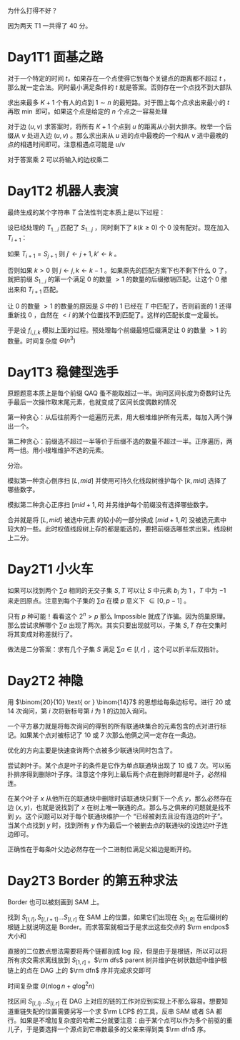 为什么打得不好？

因为两天 T1 一共得了 40 分。

# Day1T1 面基之路

对于一个特定的时间 $t$，如果存在一个点使得它到每个关键点的距离都不超过 $t$ ，那么就一定合法。同时最小满足条件的 $t$ 就是答案。否则存在一个点找不到大部队

求出来最多 $K+1$ 个有人的点到 $1\sim n$ 的最短路。对于图上每个点求出来最小的 $t$ 再取 $\min$ 即可。如果这个点是给定的 $n$ 个点之一容易处理

对于边 $(u,v)$ 求答案时，将所有 $K+1$ 个点到 $u$ 的距离从小到大排序。枚举一个后缀从 $v$ 处进入边 $(u,v)$ 。那么求出来从 $u$ 进的点中最晚的一个和从 $v$ 进中最晚的点的相遇时间即可。注意相遇点可能是 $u/v$

对于答案乘 $2$ 可以将输入的边权乘二

# Day1T2 机器人表演

最终生成的某个字符串 $T$ 合法性判定本质上是以下过程：

设已经处理的 $T_{1\dots i}$ 匹配了 $S_{1\dots j}$ ，同时剩下了 $k(k\ge 0)$ 个 $0$ 没有配对。现在加入 $T_{i+1}$：

如果 $T_{i+1}=S_{j+1}$ 则 $j'\leftarrow j+1,k'\leftarrow k$ 。

否则如果 $k>0$ 则 $j\leftarrow j,k\leftarrow k-1$ 。如果原先的匹配方案下也不剩下什么 $0$ 了，就把前缀 $S_{1\dots i}$ 的第一个满足 $0$ 的数量 $>1$ 的数量的后缀撤销匹配。让这个 $0$ 撤出来和 $T_{i+1}$ 匹配。

让 $0$ 的数量 $>1$ 的数量的原因是 $S$ 中的 $1$ 已经在 $T$ 中匹配了，否则前面的 $1$ 还得重新找 $0$ ，自然在 $<i$ 的某个位置找不到匹配了。这样的匹配长度一定最长。

于是设 $f_{i,j,k}$ 模拟上面的过程。预处理每个前缀最短后缀满足让 $0$ 的数量 $>1$ 的数量。时间复杂度 $\Theta(n^3)$


# Day1T3 稳健型选手

原题题意本质上是每个前缀 QAQ 蚤不能取超过一半。询问区间长度为奇数时让先手最后一次操作取末尾元素，也就变成了区间长度偶数的情况

第一种贪心：从后往前两个一组遍历元素，用大根堆维护所有元素，每加入两个弹出一个。

第二种贪心：前缀选不超过一半等价于后缀不选的数量不超过一半。正序遍历，两两一组。用小根堆维护不选的元素。

分治。

模拟第一种贪心倒序扫 $[L,mid]$ 并使用可持久化线段树维护每个 $[k,mid]$ 选择了哪些数字。

模拟第二种贪心正序扫 $[mid+1,R]$ 并另维护每个前缀没有选择哪些数字。

合并就是将 $[L,mid]$ 被选中元素 的较小的一部分换成 $[mid+1,R]$ 没被选元素中较大的一些。此时权值线段树上存的都是能选的，要把前缀选哪些求出来。线段树上二分。

# Day2T1 小火车

如果可以找到两个 $\sum a$ 相同的无交子集 $S,T$ 可以让 $S$ 中元素 $b_i$ 为 $1$ ，$T$ 中为 $-1$ 来走回原点。注意到每个子集的 $\sum a$ 在模 $p$ 意义下 $\in[0,p-1]$ 。

只有 $p$ 种可能！看看这个 $2^n>p$ 那么 Impossible 就成了诈骗。因为鸽巢原理。那么尝试求解哪个 $\sum a$ 出现了两次。其实只要出现就可以，子集 $S,T$ 存在交集时将其变成对称差就行了。

做法是二分答案：求有几个子集 $S$ 满足 $\sum a\in[l,r]$ ，这个可以折半后双指针。

# Day2T2 神隐

用 $\binom{20}{10} \text{ or } \binom{14}7$ 的思想给每条边标号。进行 20 或 14 次询问，第 $i$ 次将新标号第 $i$ 为 $1$ 的边加入询问。

一个平方暴力就是将每次询问的得到的所有联通块集合的元素包含的点对进行标记。如果某个点对被标记了 10 或 7 次那么他俩之间一定存在一条边。

优化的方向主要是快速查询两个点被多少联通块同时包含了。

尝试剥叶子。某个点是叶子的条件是它作为单点联通块出现了 10 或 7 次。可以拓扑排序得到删除叶子序。注意这个序列上最后两个点在删除时都是叶子，必然相连。

在某个叶子 $x$ 从他所在的联通块中删除时该联通块只剩下一个点 $y$，那么必然存在边 $(x,y)$，也就是说找到了 $x$ 在树上唯一联通的点。那么与之俱来的问题就是找不到 $y$。这个问题可以对于每个联通块维护一个 “已经被剥去且没有连边的叶子”。当某个点找到 $y$ 时，找到所有 $y$ 作为最后一个被删去点的联通块的没连边叶子连边即可。

正确性在于每条叶父边必然存在一个二进制位满足父祖边是断开的。

# Day2T3 Border 的第五种求法

Border 也可以被刻画到 SAM 上。

找到 $S_{[l,l]},S_{[l,l+1]}\dots S_{[l,r]}$ 在 SAM 上的位置，如果它们出现在 $S_{[1,R]}$ 在后缀树的根链上就说明这是 Border。而求答案就相当于是求出这些交点的 $\rm endpos$ 大小和

直接的二位数点想法需要将两个链都剖成 $\log$ 段，但是由于是根链，所以可以将所有求交需求离线放到 $S_{[1,r]}$ 。$\rm dfs$ parent 树并维护在树状数组中维护根链上的点在 DAG 上的 $\rm dfn$ 序并完成求交即可

时间复杂度 $\Theta(n\log n+q\log^2n)$

找区间 $S_{[l,l]}\dots S_{[l,r]}$ 在 DAG 上对应的链的工作对应到实现上不那么容易。想要知道重链失配的位置需要另写一个求 $\rm LCP$ 的工具，反串 SAM 或者 SA 都行。如果是不增加复杂度的哈希二分就要注意：由于某个点可以作为多个前驱的重儿子，于是要选择一个源点到它串数最多的父亲来得到类 $\rm dfn$ 序。
